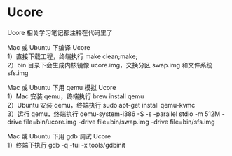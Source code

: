Ucore
======

Ucore 相关学习笔记都注释在代码里了<br>

Mac 或 Ubuntu 下编译 Ucore <br>
1）直接下载工程，终端执行 make clean;make; <br>
2）bin 目录下会生成内核镜像 ucore.img，交换分区 swap.img 和文件系统 sfs.img <br>

Mac 或 Ubuntu 下用 qemu 模拟 Ucore <br>
1）Mac 安装 qemu，终端执行 brew install qemu <br>
2）Ubuntu 安装 qemu，终端执行 sudo apt-get install qemu-kvmc <br>
3）运行 qemu，终端执行 qemu-system-i386 -S -s -parallel stdio -m 512M -drive file=bin/ucore.img -drive file=bin/swap.img -drive file=bin/sfs.img <br>

Mac 或 Ubuntu 下用 gdb 调试 Ucore <br>
1）终端下执行 gdb -q -tui -x tools/gdbinit <br>

